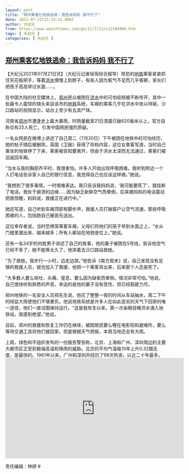 ```yaml
---
layout: post
title: "郑州乘客忆地铁逃命：我告诉妈妈 我不行了"
date: 2021-07-21T15:33:31.000Z
author: 大纪元
from: https://www.epochtimes.com/gb/21/7/21/n13104906.htm
tags: [ 大纪元 ]
categories: [ 大纪元 ]
---
```

<!--1626881611000-->
[郑州乘客忆地铁逃命：我告诉妈妈 我不行了](https://www.epochtimes.com/gb/21/7/21/n13104906.htm)
------

<div>
<p>【大纪元2021年07月21日讯】（大纪元记者徐简综合报导）惊恐的<a href="https://www.epochtimes.com/gb/tag/%E5%9C%B0%E9%93%81.html">地铁</a>乘客紧紧抓住天花板把手，等着<a href="https://www.epochtimes.com/gb/tag/%E6%B4%AA%E6%B0%B4.html">洪水</a>慢慢上到脖子，有些人因为氧气不足而几乎昏厥，家长们把孩子高高举过水面……。</p><p>在中国大陆的社交媒体上，<a href="https://www.epochtimes.com/gb/tag/%E9%83%91%E5%B7%9E.html">郑州</a>民众被困在<a href="https://www.epochtimes.com/gb/tag/%E6%B4%AA%E6%B0%B4.html">洪水</a>中的可怕视频被不断传开，其中一些最令人震惊的镜头来自该市的<a href="https://www.epochtimes.com/gb/tag/%E5%9C%B0%E9%93%81.html">地铁</a>系统，车厢的乘客几乎在洪水中坐以待毙，沙口路站的视频显示，站台上至少有五具尸体。</p><p>河南省<a href="https://www.epochtimes.com/gb/tag/%E9%83%91%E5%B7%9E.html">郑州</a>市遭逢史上最大暴雨，时雨量截至21日清晨已破620毫米以上，官方自称仅有25人死亡，引发中国网民强烈质疑。</p><p>一名女网民在微博上讲述了自己周二（7月20日）下午被困在地铁中的可怕经历，她的帖子随后被删除。英国《卫报》获得了存档内容，这位女乘客写道，当时自己乘坐的地铁停了下来，乘客被告知要离开，但由于洪水太深而无法通过，乘客们被迫返回车厢。</p><p>“当水与我的胸部齐平时，我很害怕。许多人开始出现呼吸困难。我听到附近一个人打电话告诉家人自己的银行信息，我觉得自己也应该这样做。”她说。</p><p>“我想到了很多事情，一时很难表达。我只告诉我妈妈说，‘我可能要死了’，就挂断了电话。我处于崩溃的边缘……因为缺乏新鲜空气而晕倒，后来被妈妈的电话震动把我惊醒，妈妈说，救援正在进行中。”</p><p>她还写道，自己听到车厢顶部有脚步声，救援人员打破窗户让空气流通，那些呼吸困难的人，包括她自己被首先送出。</p><p>这位幸存者说，当时恐惧笼罩着车厢，父母们将他们的孩子举到水面之上，“水从门缝里漏出来，越来越多；所有人都站在地铁座位上。”她说。</p><p>还有一名34岁的何姓男子讲述了自己的故事，他的妻子被困在5号线，告诉他空气已经不多了，她不能等太久了。他哭着去沙口路站救她。</p><p>“为了救她，我步行一小时，边走边哭。”他告诉《南方周末》说，自己发现没有足够的救援人员，就也加入了救援，他把一个乘客背出来，后来那个人还是死了。</p><p>“大多数人要么呕吐、头痛、窒息，要么因为缺氧而晕倒。情况非常可怕。”他说，自己很快听到熟悉的声音，幸运的是他的妻子没有受伤，但已经筋疲力尽。</p><p>郑州地铁的一名安全人员郑先生说，他花了整整一夜的时间从车站抽水，周二下午的倾盆大雨使他们不堪重负。他说地铁系统是许多人在如此恶劣的天气下回家的唯一途径，他们一直试图保持运行。“这是我有生以来，第一次亲眼目睹洪水涌入地铁站，我感到绝望。”他说。</p><p>目前，郑州的救援和恢复工作仍在继续，被困居民要么睡在电影院和避难所，要么等待交通工具将他们接回家。但是根据天气预报，本周当地还会有大雨。</p><p>上周，绿色和平组织发布的一份报告警告称，北京、上海和广州、深圳周边的主要大都市区正受到极端高温和降雨的威胁。北京的平均气温每10年上升0.32摄氏度，是最快的。1961年以来，广州和深圳共经历了98次热浪，以近二十年最多。<br /><iframe src="https://www.youmaker.com/embed/136e408c-6923-4f27-9cf9-7cb2ed9de859?r=16x9&amp;d=116" width="560" height="315" frameborder="0" allowfullscreen="allowfullscreen"></iframe></p><p>责任编辑：林妍 #</p>
</div>
